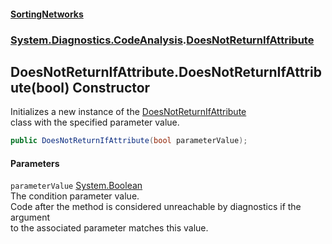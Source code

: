#### [SortingNetworks](index.md 'index')
### [System.Diagnostics.CodeAnalysis](System_Diagnostics_CodeAnalysis.md 'System.Diagnostics.CodeAnalysis').[DoesNotReturnIfAttribute](System_Diagnostics_CodeAnalysis_DoesNotReturnIfAttribute.md 'System.Diagnostics.CodeAnalysis.DoesNotReturnIfAttribute')
## DoesNotReturnIfAttribute.DoesNotReturnIfAttribute(bool) Constructor
Initializes a new instance of the [DoesNotReturnIfAttribute](System_Diagnostics_CodeAnalysis_DoesNotReturnIfAttribute.md 'System.Diagnostics.CodeAnalysis.DoesNotReturnIfAttribute')  
class with the specified parameter value.  
```csharp
public DoesNotReturnIfAttribute(bool parameterValue);
```
#### Parameters
<a name='System_Diagnostics_CodeAnalysis_DoesNotReturnIfAttribute_DoesNotReturnIfAttribute(bool)_parameterValue'></a>
`parameterValue` [System.Boolean](https://docs.microsoft.com/en-us/dotnet/api/System.Boolean 'System.Boolean')  
The condition parameter value.  
Code after the method is considered unreachable by diagnostics if the argument  
to the associated parameter matches this value.  
  
